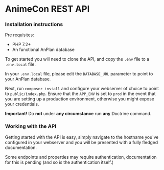 # AnimeCon REST API
### Installation instructions
Pre requisites:
- PHP 7.2+
- An functional AnPlan database

To get started you will need to clone the API, and copy the `.env` file to a `.env.local` file.

In your `.env.local` file, please edit the `DATABASE_URL` parameter to point to your AnPlan database.

Next, run `composer install` and configure your webserver of choice to point to `public/index.php`.
Ensure that the `APP_ENV` is set to `prod` in the event that you are setting up a production environment, otherwise you might expose your credentials.

**Important!** Do **not** under **any circumstance** run **any** Doctrine command.

### Working with the API
Getting started with the API is easy, simply navigate to the hostname you've configured in your webserver and you will be presented 
with a fully fledged documentation.

Some endpoints and properties may require authentication, documentation for this is pending (and so is the authentication itself.)